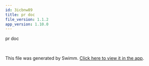 ```yaml
---
id: 3icbnw89
title: pr doc
file_version: 1.1.2
app_version: 1.10.0
---
```


pr doc

<br/>

This file was generated by Swimm. [Click here to view it in the app](https://swimm-web-app.web.app/repos/Z2l0aHViJTNBJTNBTm9hUmVwbyUzQSUzQU5vYW96ZXI=/docs/3icbnw89).
